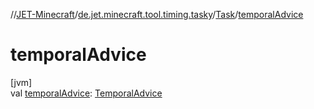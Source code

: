 //[JET-Minecraft](../../../index.md)/[de.jet.minecraft.tool.timing.tasky](../index.md)/[Task](index.md)/[temporalAdvice](temporal-advice.md)

# temporalAdvice

[jvm]\
val [temporalAdvice](temporal-advice.md): [TemporalAdvice](../-temporal-advice/index.md)
